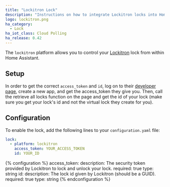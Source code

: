 ```yaml
---
title: "Lockitron Lock"
description: "Instructions on how to integrate Lockitron locks into Home Assistant."
logo: lockitron.png
ha_category:
  - Lock
ha_iot_class: Cloud Polling
ha_release: 0.42
---
```


The `lockitron` platform allows you to control your [Lockitron](https://lockitron.com/) lock from within Home Assistant.

## Setup

In order to get the correct `access_token` and `id`, log on to their [developer page](https://api.lockitron.com/), create a new app, and get the access_token they give you. Then, call the retrieve all locks function on the page and get the id of your lock (make sure you get your lock's id and not the virtual lock they create for you).

## Configuration

To enable the lock, add the following lines to your `configuration.yaml` file:

```yaml
lock:
  - platform: lockitron
    access_token: YOUR_ACCESS_TOKEN
    id: YOUR_ID
```

{% configuration %}
access_token:
  description: The security token provided by Lockitron to lock and unlock your lock.
  required: true
  type: string
id:
  description: The lock id given by Lockitron (should be a GUID).
  required: true
  type: string
{% endconfiguration %}
